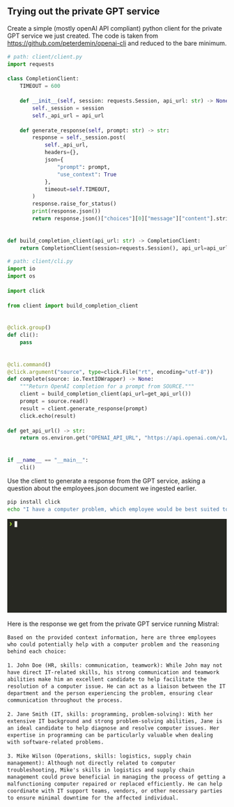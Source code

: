 
<!--@abc: init({"baseImage":"private-gpt-ingested"}) -->
<!--@abc: config({"basePath":"privateGPT","asciinema":{"timeout":100}}) -->
<!--@abc: spawn({"command":"poetry run python -m private_gpt"}) -->

## Trying out the private GPT service

Create a simple (mostly openAI API compliant) python client for the private GPT service we just created.
The code is taken from https://github.com/peterdemin/openai-cli and reduced to the bare minimum.

<!--@abc: create({"path":"privateGPT/client/client.py"}) -->
```python
# path: client/client.py
import requests

class CompletionClient:
    TIMEOUT = 600

    def __init__(self, session: requests.Session, api_url: str) -> None:
        self._session = session
        self._api_url = api_url

    def generate_response(self, prompt: str) -> str:
        response = self._session.post(
            self._api_url,
            headers={},
            json={
                "prompt": prompt,
                "use_context": True
            },
            timeout=self.TIMEOUT,
        )
        response.raise_for_status()
        print(response.json())
        return response.json()["choices"][0]["message"]["content"].strip()


def build_completion_client(api_url: str) -> CompletionClient:
    return CompletionClient(session=requests.Session(), api_url=api_url)
```

<!--@abc: create({"path":"privateGPT/client/cli.py"}) -->
```python
# path: client/cli.py
import io
import os

import click

from client import build_completion_client


@click.group()
def cli():
    pass


@cli.command()
@click.argument("source", type=click.File("rt", encoding="utf-8"))
def complete(source: io.TextIOWrapper) -> None:
    """Return OpenAI completion for a prompt from SOURCE."""
    client = build_completion_client(api_url=get_api_url())
    prompt = source.read()
    result = client.generate_response(prompt)
    click.echo(result)

def get_api_url() -> str:
    return os.environ.get("OPENAI_API_URL", "https://api.openai.com/v1/completions")


if __name__ == "__main__":
    cli()
```

Use the client to generate a response from the GPT service, asking a question about the employees.json document we ingested earlier.

<!--@abc: exec() -->
```bash
pip install click
echo "I have a computer problem, which employee would be best suited to help me based on the skillset? Give me a list of three possible employees and reasoning." | OPENAI_API_URL=http://localhost:8001/v1/completions python client/cli.py complete -
```

<img src="./assets/chat_5.gif"/>

Here is the response we get from the private GPT service running Mistral:

```
Based on the provided context information, here are three employees who could potentially help with a computer problem and the reasoning behind each choice:

1. John Doe (HR, skills: communication, teamwork): While John may not have direct IT-related skills, his strong communication and teamwork abilities make him an excellent candidate to help facilitate the resolution of a computer issue. He can act as a liaison between the IT department and the person experiencing the problem, ensuring clear communication throughout the process.

2. Jane Smith (IT, skills: programming, problem-solving): With her extensive IT background and strong problem-solving abilities, Jane is an ideal candidate to help diagnose and resolve computer issues. Her expertise in programming can be particularly valuable when dealing with software-related problems.

3. Mike Wilson (Operations, skills: logistics, supply chain management): Although not directly related to computer troubleshooting, Mike's skills in logistics and supply chain management could prove beneficial in managing the process of getting a malfunctioning computer repaired or replaced efficiently. He can help coordinate with IT support teams, vendors, or other necessary parties to ensure minimal downtime for the affected individual.
```